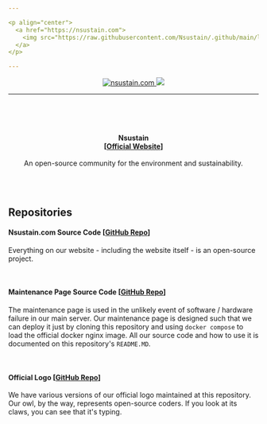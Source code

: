 ```yaml
---

<p align="center">
  <a href="https://nsustain.com">
    <img src="https://raw.githubusercontent.com/Nsustain/.github/main/logo/logo_wide.png" width="550">
  </a>
</p>

---
```


<p align="center">
  <a href="https://github.com/Nsustain/nsustain.com">
    <img alt="nsustain.com" src="https://img.shields.io/badge/GitHub-nsustain.com-brightgreen">
  </a>
  <a href="https://github.com/Nsustain/nsustain.com/blob/main/LICENSE">
    <img src="https://badgen.net/github/license/Nsustain/.github">
  </a>
</p>

---

<br>
<br>
<br>

<p align="center">
  <b>
    Nsustain<br>
    [<a href="https://nsustain.com">Official Website</a>]
  </b>
  <br>
  <br>
  An open-source community for the environment and sustainability.
</p>

<br>
<br>

## Repositories

#### Nsustain.com Source Code [[GitHub Repo](https://github.com/Nsustain/nsustain.com)]

Everything on our website - including
the website itself - is an open-source
project.

<br>

#### Maintenance Page Source Code [[GitHub Repo](https://github.com/Nsustain/maintenance-page)]

The maintenance page is used in the
unlikely event of software / hardware
failure in our main server. Our
maintenance page is designed such that
we can deploy it just by cloning
this repository and using `docker compose`
to load the official docker nginx image.
All our source code and how to use it
is documented on this repository's `README.MD`.

<br>

#### Official Logo [[GitHub Repo](https://github.com/Nsustain/.github)]

We have various versions of our official
logo maintained at this repository.
Our owl, by the way, represents 
open-source coders.
If you look at its claws, you can see
that it's typing.
